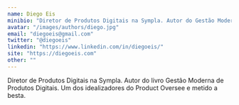 ```yaml
---
name: Diego Eis
minibio: "Diretor de Produtos Digitais na Sympla. Autor do Gestão Moderna de Produtos Digitais. Um dos idealizadores do Product Oversee e metido a besta."
avatar: "/images/authors/diego.jpg"
email: "diegoeis@gmail.com"
twitter: "@diegoeis"
linkedin: "https://www.linkedin.com/in/diegoeis/"
site: "https://diegoeis.com"
other: ""
---
```


Diretor de Produtos Digitais na Sympla. Autor do livro Gestão Moderna de Produtos Digitais. Um dos idealizadores do Product Oversee e metido a besta.